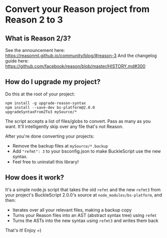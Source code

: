 # Convert your Reason project from Reason 2 to 3

## What is Reason 2/3?

See the announcement here: https://reasonml.github.io/community/blog/#reason-3
And the changelog guide here: https://github.com/facebook/reason/blob/master/HISTORY.md#300

## How do I upgrade my project?

Do this at the root of your project:

```
npm install -g upgrade-reason-syntax
npm install --save-dev bs-platform@2.0.0
upgradeSyntaxFrom2To3 mySource/*
```

The script accepts a list of files/globs to convert. Pass as many as you want. It'll intelligently skip over any file that's not Reason.

After you're done converting your projects:

- Remove the backup files at `mySource/*.backup`
- Add `"refmt": 3` to your bsconfig.json to make BuckleScript use the new syntax.
- Feel free to uninstall this library!

## How does it work?

It's a simple node.js script that takes the old `refmt` and the new `refmt3` from your project's BuckleScript 2.0.0's source at `node_modules/bs-platform`, and then:

- Iterates over all your relevant files, making a backup copy
- Turns your Reason files into an AST (abstract syntax tree) using `refmt`
- Turns the ASTs into the new syntax using `refmt3` and writes them back

That's it! Enjoy =)
